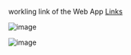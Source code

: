 workling link of the Web App [Links]((https://harinrana24.github.io/Keeper/))

![image](https://github.com/harinrana24/Keeper/assets/96372313/04461ad5-a706-4fab-964f-3d8f41e09771)


![image](https://github.com/harinrana24/Keeper/assets/96372313/93e183d2-d63a-48a5-ac74-5c0e25bf0a54)
